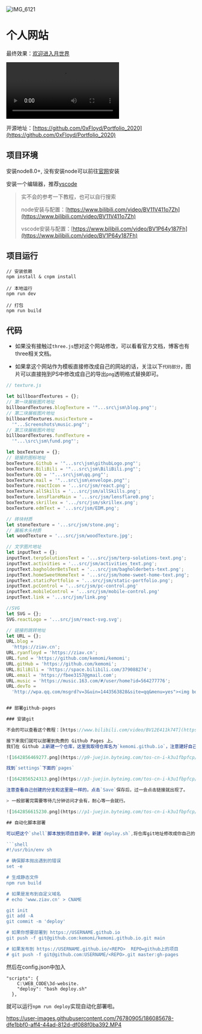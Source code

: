 ![IMG_6121](https://user-images.githubusercontent.com/76780905/186084820-284cdf74-f0fa-4eb8-9d4f-2d43cf0f1854.GIF)

# 个人网站

最终效果：[欢迎进入月世界](https://ziav.cn/)


<video autoplay src="https://assets.huabyte.com/blog/image/Tab-1645529042263.webm"></video>

开源地址：[https://github.com/0xFloyd/Portfolio_2020](https://github.com/0xFloyd/Portfolio_2020)

## 项目环境

安装node8.0+, 没有安装node可以前往[官网](https://nodejs.org/zh-cn/)安装

安装一个编辑器，推荐[vscode](https://code.visualstudio.com/)

> 实不会的参考一下教程，也可以自行搜索
>
> node安装与配置：[https://www.bilibili.com/video/BV11V411o7Zh](https://www.bilibili.com/video/BV11V411o7Zh)
>
> vscode安装与配置：[https://www.bilibili.com/video/BV1P64y187Fh](https://www.bilibili.com/video/BV1P64y187Fh)

## 项目运行

```
// 安装依赖
npm install & cnpm install

// 本地运行
npm run dev

// 打包
npm run build
```

## 代码

+ 如果没有接触过`three.js`想对这个网站修改，可以看看官方文档，博客也有three相关文档。

+ 如果拿这个网站作为模板直接修改成自己的网站的话，关注以下`代码部分`，图片可以直接拖到PS中修改成自己的导出`png`透明格式替换即可。

```js
// texture.js

let billboardTextures = {};
// 第一块展板图片地址
billboardTextures.blogTexture = '"...src\jsm\blog.png"';
// 第二块展板图片地址
billboardTextures.musicTexture =
  '"...Screenshots\music.png"';
// 第三块展板图片地址
billboardTextures.fundTexture =
  '"...\src\jsm\fund.png"';

let boxTexture = {};
// 链接的图标地址
boxTexture.Github = '"...src\jsm\githubLogo.png"';
boxTexture.BiliBili = '"...src\jsm\BiliBili.png"';
boxTexture.QQ = '"...src\jsm\qq.png"';
boxTexture.mail = '"...src\jsm\envelope.png"';
boxTexture.reactIcon = '...src/jsm/react.png';
boxTexture.allSkills = '...src/jsm/allSkills.png';
boxTexture.lensFlareMain = '...src/jsm/lensflare0.png';
boxTexture.skrillex = '.../src/jsm/skrillex.png';
boxTexture.edmText = '...src/jsm/EDM.png';

// 砖块材质
let stoneTexture = '...src/jsm/stone.png';
// 展板木头材质
let woodTexture = '...src/jsm/woodTexture.jpg';

// 文字图片地址
let inputText = {};
inputText.terpSolutionsText = '...src/jsm/terp-solutions-text.png';
inputText.activities = '...src/jsm/activities_text.png';
inputText.bagholderBetsText = '...src/jsm/bagholderbets-text.png';
inputText.homeSweetHomeText = '...src/jsm/home-sweet-home-text.png';
inputText.staticPortfolio = '...src/jsm/static-portfolio.png';
inputText.pcControl = '...src/jsm/pc-control.png'
inputText.mobileControl = '...src/jsm/mobile-control.png'
inputText.link = '...src/jsm/link.png'

//SVG
let SVG = {};
SVG.reactLogo = '...src/jsm/react-svg.svg';

// 链接的跳转地址
let URL = {};
URL.blog =
  'https://ziav.cn';
URL.ryanfloyd = 'https://ziav.cn';
URL.fund = 'https://github.com/kemomi/kemomi';
URL.gitHub = 'https://github.com/kemomi';
URL.BiliBili = 'https://space.bilibili.com/379088274';
URL.email = 'https://fbee3157@gmail.com';
URL.music = 'https://music.163.com/#/user/home?id=564277776';
URL.devTo =
  'http://wpa.qq.com/msgrd?v=3&uin=1443563828&site=qq&menu=yes"><img border="0" src="http://wpa.qq.com/pa?p=2:1443563828:41';


## 部署github-pages

### 安装git

不会的可以查看这个教程：[https://www.bilibili.com/video/BV12E411k74T](https://www.bilibili.com/video/BV12E411k74T)

接下来我们就可以部署到免费的 Github Pages 上。
我们在 Github 上新建一个仓库，这里我取得仓库名为`kemomi.github.io`，注意建好自己的仓库都应该是(你的用户名.github.io)

![1642856469277.png](https://p9-juejin.byteimg.com/tos-cn-i-k3u1fbpfcp/e1da9488e0984d94b0be2e91229d17bc~tplv-k3u1fbpfcp-watermark.image?)

找到`settings`下面的`pages`

![1642856524313.png](https://p3-juejin.byteimg.com/tos-cn-i-k3u1fbpfcp/8f6ef96c1e074c639580daabfb935b09~tplv-k3u1fbpfcp-watermark.image?)

注意查看自己创建的分支和这里是一样的，点击`Save`保存后，过一会点击链接就出现了。

> 一般部署完需要等待几分钟访问才会有，耐心等一会就行。

![1642856615230.png](https://p1-juejin.byteimg.com/tos-cn-i-k3u1fbpfcp/8edf097917fb4c7294fb43b6fd9fa7c0~tplv-k3u1fbpfcp-watermark.image?)

## 自动化脚本部署

可以把这个`shell`脚本放到项目目录中，新建`deploy.sh`,将仓库git地址修改成你自己的

```shell
#!/usr/bin/env sh

# 确保脚本抛出遇到的错误
set -e

# 生成静态文件
npm run build

# 如果是发布到自定义域名
# echo 'www.ziav.cn' > CNAME

git init
git add -A
git commit -m 'deploy'

# 如果你想要部署到 https://USERNAME.github.io
git push -f git@github.com:kemomi/kemomi.github.io.git main

# 如果发布到 https://USERNAME.github.io/<REPO>  REPO=github上的项目
# git push -f git@github.com:USERNAME/<REPO>.git master:gh-pages

```

然后在config.json中加入

```
"scripts": {
	C:\WEB_CODE\3d-website.
    "deploy": "bash deploy.sh"
  },
```

就可以运行`npm run deploy`实现自动化部署啦。

https://user-images.githubusercontent.com/76780905/186085678-dfe1bbf0-aff4-44ad-812d-df088f0ba392.MP4

